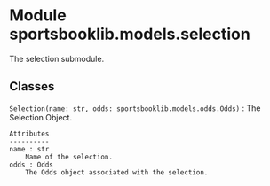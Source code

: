Module sportsbooklib.models.selection
=====================================
The selection submodule.

Classes
-------

`Selection(name: str, odds: sportsbooklib.models.odds.Odds)`
:   The Selection Object.
    
    Attributes
    ----------
    name : str
        Name of the selection.
    odds : Odds
        The Odds object associated with the selection.